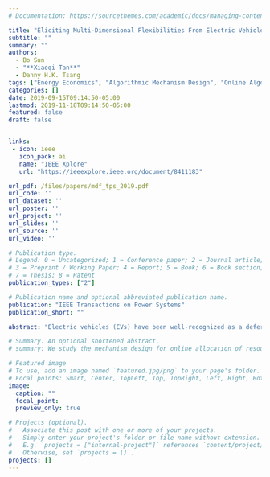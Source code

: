 ```yaml
---
# Documentation: https://sourcethemes.com/academic/docs/managing-content/

title: "Eliciting Multi-Dimensional Flexibilities From Electric Vehicles: A Mechanism Design Approach"
subtitle: ""
summary: ""
authors:
  - Bo Sun
  - "**Xiaoqi Tan**"
  - Danny H.K. Tsang
tags: ["Energy Economics", "Algorithmic Mechanism Design", "Online Algorithms"]
categories: []
date: 2019-09-15T09:14:50-05:00
lastmod: 2019-11-18T09:14:50-05:00
featured: false
draft: false


links:
 - icon: ieee
   icon_pack: ai
   name: "IEEE Xplore"
   url: "https://ieeexplore.ieee.org/document/8411183"

url_pdf: /files/papers/mdf_tps_2019.pdf
url_code: ''
url_dataset: ''
url_poster: ''
url_project: ''
url_slides: ''
url_source: ''
url_video: ''

# Publication type.
# Legend: 0 = Uncategorized; 1 = Conference paper; 2 = Journal article;
# 3 = Preprint / Working Paper; 4 = Report; 5 = Book; 6 = Book section;
# 7 = Thesis; 8 = Patent
publication_types: ["2"]

# Publication name and optional abbreviated publication name.
publication: "IEEE Transactions on Power Systems"
publication_short: ""

abstract: "Electric vehicles (EVs) have been well-recognized as a deferrable load with the flexibility to shift their energy demands over time. Although this one-dimensional flexibility has been extensively investigated both by research and industrial implementations, the expanding energy demand and the associated uncertainties still make the integration of a large population of EVs into power system reliably and economically greatly challenging. In this paper, we design an auction scheme via mechanism design to elicit two additional flexibilities, namely, energy-flexibility and deadline-flexibility, from EVs. An offline mechanism is firstly designed as a benchmark based on the famous Vickrey-Clark-Groves mechanism. Then based on the primal-dual approach, we propose an online auction, in which all bids are truthful, the loss of social welfare is bounded by competitive ratio, and the mechanism can be implemented in polynomial time. By the numerical results, we quantitatively show that both the power system operators and individual EVs can benefit from the integration of the multi-dimensional flexibilities through our proposed mechanisms."

# Summary. An optional shortened abstract.
# summary: We study the mechanism design for online allocation of resources. A single supplier who allocates capacity-limited resources (e.g., computing cycles, network bandwidth, energy, etc. ) to requests that arrive in a sequential and arbitrary manner.

# Featured image
# To use, add an image named `featured.jpg/png` to your page's folder.
# Focal points: Smart, Center, TopLeft, Top, TopRight, Left, Right, BottomLeft, Bottom, BottomRight.
image:
  caption: ""
  focal_point:
  preview_only: true

# Projects (optional).
#   Associate this post with one or more of your projects.
#   Simply enter your project's folder or file name without extension.
#   E.g. `projects = ["internal-project"]` references `content/project/deep-learning/index.md`.
#   Otherwise, set `projects = []`.
projects: []
---
```

